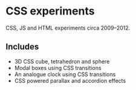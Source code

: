 # CSS experiments
CSS, JS and HTML experiments circa 2009–2012.

## Includes
- 3D CSS cube, tetrahedron and sphere
- Modal boxes using CSS transitions
- An analogue clock using CSS transitions
- CSS powered parallax and accordion effects
